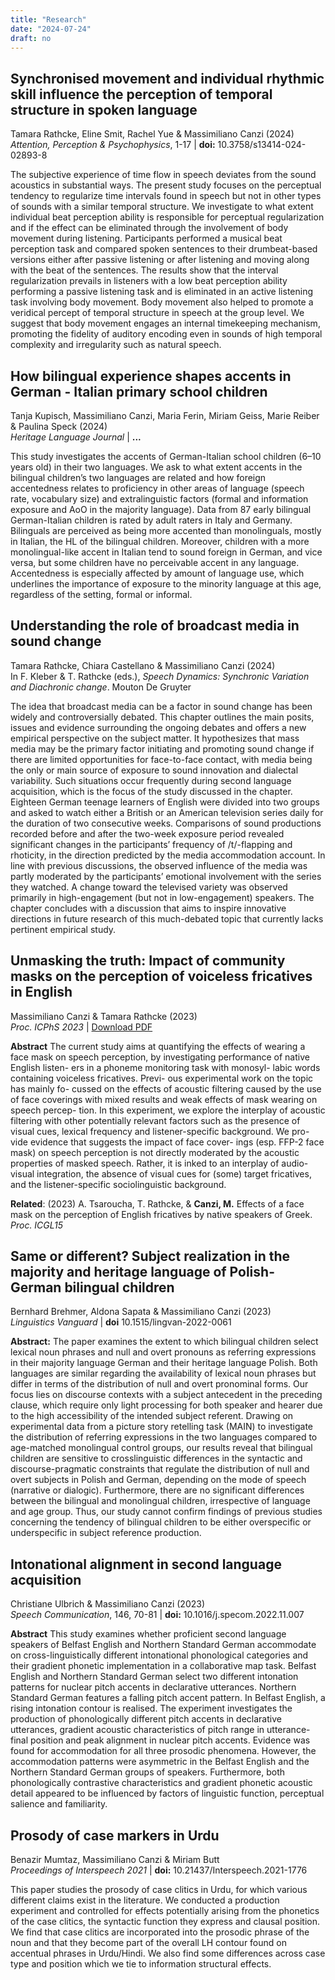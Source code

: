```yaml
---
title: "Research"
date: "2024-07-24"
draft: no
---
```


## Synchronised movement and individual rhythmic skill influence the perception of temporal structure in spoken language

Tamara Rathcke, Eline Smit, Rachel Yue \& Massimiliano Canzi (2024)  
*Attention, Perception & Psychophysics*, 1-17 | **doi:** 10.3758/s13414-024-02893-8  

The subjective experience of time flow in speech deviates from the sound acoustics in substantial ways. The present study focuses on the perceptual tendency to regularize time intervals found in speech but not in other types of sounds with a similar temporal structure. We investigate to what extent individual beat perception ability is responsible for perceptual regularization and if the effect can be eliminated through the involvement of body movement during listening. Participants performed a musical beat perception task and compared spoken sentences to their drumbeat-based versions either after passive listening or after listening and moving along with the beat of the sentences. The results show that the interval regularization prevails in listeners with a low beat perception ability performing a passive listening task and is eliminated in an active listening task involving body movement. Body movement also helped to promote a veridical percept of temporal structure in speech at the group level. We suggest that body movement engages an internal timekeeping mechanism, promoting the fidelity of auditory encoding even in sounds of high temporal complexity and irregularity such as natural speech.

## How bilingual experience shapes accents in German - Italian primary school children  
 
Tanja Kupisch, Massimiliano Canzi, Maria Ferin, Miriam Geiss, Marie Reiber \& Paulina Speck (2024)  
*Heritage Language Journal* | **...** 

This study investigates the accents of German-Italian school children (6–10 years old) in their two languages. We ask to what extent accents in the bilingual children’s two languages are related and how foreign accentedness relates to proficiency in other areas of language (speech rate, vocabulary size) and extralinguistic factors (formal and information  exposure and AoO in the majority language). Data from 87 early bilingual German-Italian children is rated by adult raters in Italy and Germany. Bilinguals are perceived as being more accented than monolinguals, mostly in Italian, the HL of the bilingual children. Moreover, children with a more monolingual-like accent in Italian tend to sound foreign in German, and vice versa, but some children have no perceivable accent in any language. Accentedness is especially affected by amount of language use, which underlines the importance of exposure to the minority language at this age, regardless of the setting, formal or informal.

## Understanding the role of broadcast media in sound change

Tamara Rathcke, Chiara Castellano \& Massimiliano Canzi (2024)  
In F. Kleber & T. Rathcke (eds.), *Speech Dynamics: Synchronic Variation and Diachronic change*. Mouton De Gruyter 

The idea that broadcast media can be a factor in sound change has been widely and controversially debated. This chapter outlines the main posits, issues and evidence surrounding the ongoing debates and offers a new empirical perspective on the subject matter. It hypothesizes that mass media may be the primary factor initiating and promoting sound change if there are limited opportunities for face-to-face contact, with media being the only or main source of exposure to sound innovation and dialectal variability. Such situations occur frequently during second language acquisition, which is the focus of the study discussed in the chapter. Eighteen German teenage learners of English were divided into two groups and asked to watch either a British or an American television series daily for the duration of two consecutive weeks. Comparisons of sound productions recorded before and after the two-week exposure period revealed significant changes in the participants’ frequency of /t/-flapping and rhoticity, in the direction predicted by the media accommodation account. In line with previous discussions, the observed influence of the media was partly moderated by the participants’ emotional involvement with the series they watched. A change toward the televised variety was observed primarily in high-engagement (but not in low-engagement) speakers. The chapter concludes with a discussion that aims to inspire innovative directions in future research of this much-debated topic that currently lacks pertinent empirical study.

## Unmasking the truth: Impact of community masks on the perception of voiceless fricatives in English

Massimiliano Canzi \& Tamara Rathcke (2023)  
*Proc. ICPhS 2023* | [Download PDF](https://www.internationalphoneticassociation.org/icphs-proceedings/ICPhS2023/full_papers/77.pdf)  

**Abstract** The current study aims at quantifying the effects of wearing a face mask on speech perception, by investigating performance of native English listen- ers in a phoneme monitoring task with monosyl- labic words containing voiceless fricatives. Previ- ous experimental work on the topic has mainly fo- cussed on the effects of acoustic filtering caused by the use of face coverings with mixed results and weak effects of mask wearing on speech percep- tion. In this experiment, we explore the interplay of acoustic filtering with other potentially relevant factors such as the presence of visual cues, lexical frequency and listener-specific background. We pro- vide evidence that suggests the impact of face cover- ings (esp. FFP-2 face mask) on speech perception is not directly moderated by the acoustic properties of masked speech. Rather, it is inked to an interplay of audio-visual integration, the absence of visual cues for (some) target fricatives, and the listener-specific sociolinguistic background.  

**Related**: (2023) A. Tsaroucha, T. Rathcke, & **Canzi, M.** Effects of a face mask on the perception of English fricatives by native speakers of Greek. *Proc. ICGL15* 

## Same or different? Subject realization in the majority and heritage language of Polish-German bilingual children

Bernhard Brehmer, Aldona Sapata \& Massimiliano Canzi (2023)  
*Linguistics Vanguard* | **doi** 10.1515/lingvan-2022-0061  

**Abstract:** The paper examines the extent to which bilingual children select lexical noun phrases and null and overt pronouns as referring expressions in their majority language German and their heritage language Polish. Both languages are similar regarding the availability of lexical noun phrases but differ in terms of the distribution of null and overt pronominal forms. Our focus lies on discourse contexts with a subject antecedent in the preceding clause, which require only light processing for both speaker and hearer due to the high accessibility of the intended subject referent. Drawing on experimental data from a picture story retelling task (MAIN) to investigate the distribution of referring expressions in the two languages compared to age-matched monolingual control groups, our results reveal that bilingual children are sensitive to crosslinguistic differences in the syntactic and discourse-pragmatic constraints that regulate the distribution of null and overt subjects in Polish and German, depending on the mode of speech (narrative or dialogic). Furthermore, there are no significant differences between the bilingual and monolingual children, irrespective of language and age group. Thus, our study cannot confirm findings of previous studies concerning the tendency of bilingual children to be either overspecific or underspecific in subject reference production.

## Intonational alignment in second language acquisition  

Christiane Ulbrich \& Massimiliano Canzi (2023)  
*Speech Communication*, 146, 70-81 | **doi:** 10.1016/j.specom.2022.11.007  

**Abstract** This study examines whether proficient second language speakers of Belfast English and Northern Standard German accommodate on cross-linguistically different intonational phonological categories and their gradient phonetic implementation in a collaborative map task. Belfast English and Northern Standard German select two different intonation patterns for nuclear pitch accents in declarative utterances. Northern Standard German features a falling pitch accent pattern. In Belfast English, a rising intonation contour is realised. The experiment investigates the production of phonologically different pitch accents in declarative utterances, gradient acoustic characteristics of pitch range in utterance-final position and peak alignment in nuclear pitch accents. Evidence was found for accommodation for all three prosodic phenomena. However, the accommodation patterns were asymmetric in the Belfast English and the Northern Standard German groups of speakers. Furthermore, both phonologically contrastive characteristics and gradient phonetic acoustic detail appeared to be influenced by factors of linguistic function, perceptual salience and familiarity.

## Prosody of case markers in Urdu 

Benazir Mumtaz, Massimiliano Canzi \& Miriam Butt  
*Proceedings of Interspeech 2021* | **doi:** 10.21437/Interspeech.2021-1776  

This paper studies the prosody of case clitics in Urdu, for which various different claims exist in the literature. We conducted a production experiment and controlled for effects potentially arising from the phonetics of the case clitics, the syntactic function they express and clausal position. We find that case clitics are incorporated into the prosodic phrase of the noun and that they become part of the overall LH contour found on accentual phrases in Urdu/Hindi. We also find some differences across case type and position which we tie to information structural effects.